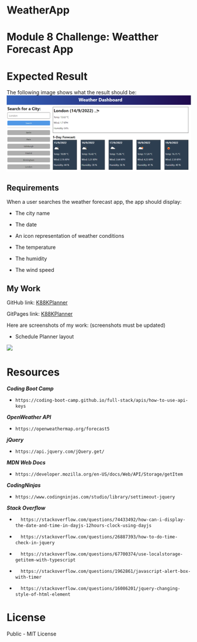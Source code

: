 # WeatherApp

# Module 8 Challenge: Weatther Forecast App

# Expected Result
The following image shows what the result should be:
![](assets/images/08-server-side-apis-homework-demo.png)

## Requirements

When a user searches the weather forecast app, the app should display:

* The city name

* The date

* An icon representation of weather conditions

* The temperature

* The humidity

* The wind speed


## My Work

GitHub link: [K88KPlanner](https://github.com/KyloGG88/K88KPlanner)

GitPages link: [K88KPlanner](https://kylogg88.github.io/K88KPlanner/)

Here are screenshots of my work: (screenshots must be updated)

* Schedule Planner layout

![](images/Scheduler.jpg)


# Resources

***Coding Boot Camp***
*     https://coding-boot-camp.github.io/full-stack/apis/how-to-use-api-keys
***OpenWeather API***
*     https://openweathermap.org/forecast5
***jQuery***
*     https://api.jquery.com/jQuery.get/
***MDN Web Docs***
*     https://developer.mozilla.org/en-US/docs/Web/API/Storage/getItem
***CodingNinjas***
*     https://www.codingninjas.com/studio/library/settimeout-jquery
***Stack Overflow***
*       https://stackoverflow.com/questions/74433492/how-can-i-display-the-date-and-time-in-dayjs-12hours-clock-using-dayjs
*       https://stackoverflow.com/questions/26887393/how-to-do-time-check-in-jquery
*       https://stackoverflow.com/questions/67700374/use-localstorage-getitem-with-typescript
*       https://stackoverflow.com/questions/1962861/javascript-alert-box-with-timer
*       https://stackoverflow.com/questions/16086201/jquery-changing-style-of-html-element

# License

Public - MIT License